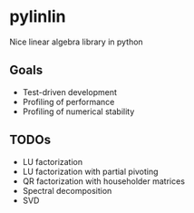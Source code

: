 # pylinlin

Nice linear algebra library in python

## Goals

- Test-driven development
- Profiling of performance
- Profiling of numerical stability

## TODOs

- LU factorization
- LU factorization with partial pivoting
- QR factorization with householder matrices
- Spectral decomposition
- SVD
